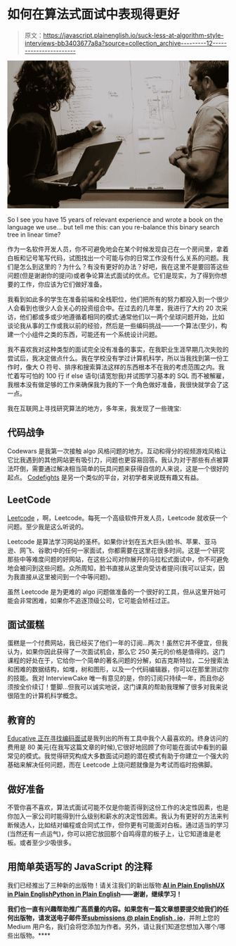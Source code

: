 # 如何在算法式面试中表现得更好

> 原文：<https://javascript.plainenglish.io/suck-less-at-algorithm-style-interviews-bb3403677a8a?source=collection_archive---------12----------------------->

![](img/7664c4d57c5574531f20950fcafedec0.png)

So I see you have 15 years of relevant experience and wrote a book on the language we use… but tell me this: can you re-balance this binary search tree in linear time?

作为一名软件开发人员，你不可避免地会在某个时候发现自己在一个房间里，拿着白板和记号笔写代码，试图找出一个可能与你的日常工作没有什么关系的问题。我们是怎么到这里的？为什么？有没有更好的办法？好吧，我在这里不是要回答这些问题(但是谢谢你的提问)或者争论算法式面试的优点。它们是现实，为了得到你想要的工作，你应该为它们做好准备。

我看到如此多的学生在准备前端和全栈职位，他们把所有的努力都投入到一个很少人会看到也很少人会关心的投资组合中。在过去的几年里，我进行了大约 20 次采访，他们都或多或少地遵循着相同的模式:通常他们以一两个垒球问题开始，比如谈论我从事的工作或我以前的经验，然后是一些编码挑战——一个算法(至少)，构建一个小组件之类的东西，可能还有一个系统设计问题。

我不喜欢我对这种类型的面试完全没有准备的事实，在我职业生涯早期几次失败的尝试后，我决定做点什么。我在学校没有学过计算机科学，所以当我找到第一份工作时，像大 O 符号、排序和搜索算法这样的东西根本不在我的考虑范围之内。我忙着写可怕的 100 行 if else 语句(请宽恕我)并试图学习基本的 SQL 而不被解雇，我根本没有做足够的工作来确保我为我的下一个角色做好准备，我很快就学会了这一点。

我在互联网上寻找研究算法的地方，多年来，我发现了一些瑰宝:

## 代码战争

Codewars 是我第一次接触 algo 风格问题的地方。互动和得分的视频游戏风格让它比我遇到的其他网站更有吸引力，问题也更容易回答。我认为对于那些有点被算法吓倒，需要通过解决相当简单的玩具问题来获得自信的人来说，这是一个很好的起点。 [Codefights](https://codesignal.com/) 是另一个类似的平台，对初学者来说既有趣又有益。

## LeetCode

[Leetcode](https://leetcode.com/) ，啊，Leetcode。每死一个高级软件开发人员，Leetcode 就收获一个问题。至少我是这么听说的。

Leetcode 是算法学习网站的圣杯。如果你计划在五大巨头(脸书、苹果、亚马逊、网飞、谷歌)中的任何一家面试，你都需要在这里花很多时间。这是一个研究那些中等难度问题的好网站，在这些公司对你展开的马拉松式面试中，你不可避免地会被问到这些问题。众所周知，脸书直接从这里向受访者提问(我可以证实，因为我直接从这里被问到一个中等问题)。

虽然 Leetcode 是为更难的 algo 问题做准备的一个很好的工具，但从这里开始可能会非常困难，如果你不追逐顶级公司，它可能会矫枉过正。

## 面试蛋糕

蛋糕是一个付费网站，我已经买了他们一年的订阅…两次！虽然它并不便宜，但我认为，如果你因此获得了一次面试机会，那么它 250 美元的价格是值得的。这门课程的好处在于，它给你一个简单的著名问题的分解，如吉克斯特拉，二分搜索法和困难的数据结构，如堆，树和图形，以及一个代码编辑器，你可以在那里测试你的技能。我对 InterviewCake 唯一有意见的是，你的订阅只持续一年，而且你必须按全价续订！蹩脚…但我可以诚实地说，这门课真的帮助我理解了很多对我来说很陌生的计算机科学概念。

## 教育的

[Educative 正在寻找编码面试](https://www.educative.io/courses/grokking-the-coding-interview)是我列出的所有工具中我个人最喜欢的。终身访问的费用是 80 美元(在我写这篇文章的时候),它很好地回顾了你可能在面试中看到的最常见的模式。我觉得研究构成大多数面试问题的潜在模式有助于你建立一个强大的基础来解决任何问题，而在 Leetcode 上烧问题就像是为考试而临时抱佛脚。

## 做好准备

不管你喜不喜欢，算法式面试可能不仅是你能否得到这份工作的决定性因素，也是你加入一家公司时能得到什么级别和薪水的决定性因素。我认为有更好的方法来判断候选人，比如结对编程或合同式工作，但你更有可能面对白板。通过适当的学习(当然还有一点运气)，你可以把它放回那个自鸣得意的板子上，让它知道谁是老板。或者至少少吸很多。

## 用简单英语写的 JavaScript 的注释

我们已经推出了三种新的出版物！请关注我们的新出版物:[**AI in Plain English**](https://medium.com/ai-in-plain-english)[**UX in Plain English**](https://medium.com/ux-in-plain-english)[**Python in Plain English**](https://medium.com/python-in-plain-english)**——谢谢，继续学习！**

**我们也一直有兴趣帮助推广高质量的内容。如果您有一篇文章想要提交给我们的任何出版物，请发送电子邮件至[**submissions @ plain English . io**](mailto:submissions@plainenglish.io)**，并附上您的 Medium 用户名，我们会将您添加为作者。另外，请让我们知道您想加入哪个/哪些出版物。****